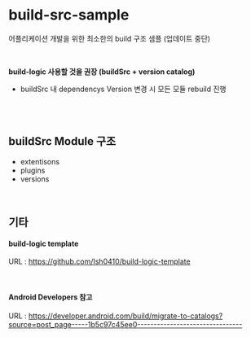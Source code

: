 # build-src-sample
어플리케이션 개발을 위한 최소한의 build 구조 샘플 (업데이트 중단)

</br>

**build-logic 사용할 것을 권장 (buildSrc + version catalog)**
- buildSrc 내 dependencys Version 변경 시 모든 모듈 rebuild 진행

</br>
</br>

## buildSrc Module 구조
- extentisons
- plugins
- versions

</br>

## 기타
#### build-logic template
URL : <https://github.com/Ish0410/build-logic-template>

</br>

#### Android Developers 참고
URL : <https://developer.android.com/build/migrate-to-catalogs?source=post_page-----1b5c97c45ee0-------------------------------->
